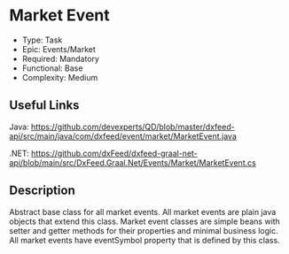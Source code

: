 # Market Event

* Type: Task
* Epic: Events/Market
* Required: Mandatory
* Functional: Base
* Complexity: Medium

## Useful Links

Java:
https://github.com/devexperts/QD/blob/master/dxfeed-api/src/main/java/com/dxfeed/event/market/MarketEvent.java

.NET:
https://github.com/dxFeed/dxfeed-graal-net-api/blob/main/src/DxFeed.Graal.Net/Events/Market/MarketEvent.cs

## Description

Abstract base class for all market events. All market events are plain java objects that
extend this class. Market event classes are simple beans with setter and getter methods for their
properties and minimal business logic. All market events have eventSymbol property that is
defined by this class.
